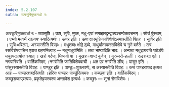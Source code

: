 ```yaml
---
index: 5.2.107
sutra: ऊषसुषिमुष्कमधो रः

---
```

_ऊषसुषिमुष्कमधो रः_ - ऊषसुषि । ऊष, सुषि, मुष्क, मधु-एषां समाहारद्वन्द्वात्पञ्चम्येकवचनम् । सोत्रं पुंस्त्वम् । एभ्यो मत्वर्थे रप्रत्ययः स्यादित्यर्थः । ऊषर इति । ऊषः क्षारमृत्तिकाविशेषोऽस्यास्तीति विग्रहः । सुषिर इति । सुषिः=बिलम्,-अस्यास्तीति विग्रहः । मधुशब्दः क्षोद्रे द्रव्ये, माधुर्यात्मकरसविशेषे च गुणे वर्तते । तत्र रसविशेषवाचिन एवात्र ग्रहणमित्याह — मधुमाधुर्यमिति । तथा भाष्यादिति भावः । अन्यथा मधुद्रव्यवति घटेऽपि मधुरपदप्रयोगः स्यात् । खरो गर्दभः, धिष्णयो वा । मुखरः=शभ्दं कुर्वन् । कुञ्जरो-हल्ती । रूढशब्दा एते । नगपांस्विति । वार्तिकमिदम् ।नगर॑मिति जातिविशेषवाची । अत एव नगरीति ङीष् । पांसुर इति । पांसुरस्यास्तीति विग्रहः । पाण्डुर इति । पाण्डुः=शुक्लवर्णः, स अस्यास्तीति विग्रहः । कथं पाण्डरशब्द इत्यत आह — पाण्डरशब्दस्त्विति ।हरिणः पाण्डरः पाण्डु॑रित्यमरः । कच्छ्वा इति । वार्तिकमिदम् । कच्छूशब्दाप्र्रत्ययः, प्रकृतेह्र्यस्वश्च अन्तादेश इत्यर्थः । कच्छुरः — शुनां रोगविशेषः । 
